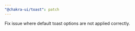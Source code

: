 ```yaml
---
"@chakra-ui/toast": patch
---
```


Fix issue where default toast options are not applied correctly.
